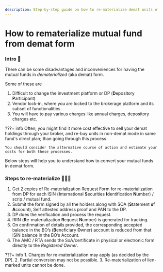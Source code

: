 ```yaml
---
description: Step-by-step guide on how to re-materialize demat units of mutual fund.
---
```


# How to rematerialize mutual fund from demat form

### Intro 💫 <a id="Intro"></a>

There can be some disadvantages and inconveniences for having the mutual funds in *dematerialized* (aka demat) form.

Some of these are

1.  Difficult to change the investment platform or DP (**D**epository **P**articipant)
2.  Vendor lock-in, where you are locked to the brokerage platform and its subset of functionalities.
3.  You will have to pay various charges like annual charges, depository charges etc.

???+ info
    Often, you might find it more cost effective to sell your demat holdings through your broker, and re-buy units in non-demat mode in same fund's direct plan; than going through this process.
    
    You should consider the alternative course of action and estimate your costs for both these processes.

Below steps will help you to understand how to convert your mutual funds in demat form.

### Steps to re-materialize 👩🏽‍🏫 <a id="Steps-to-rematerialise"></a>

1.  Get 2 copies of Re-materialization Request Form for re-materialization from DP for each ISIN (**I**nternational **S**ecurities **I**dentification **N**umber) / scrip / mutual fund.
2.  Submit the form signed by all the holders along with SOA (**S**tatement **o**f **A**ccount), Self attested address proof and PAN to the DP.
3.  DP does the verification and process the request.
4.  RRN (**R**e-materialization **R**equest **N**umber) is generated for tracking.
5.  On confirmation of details provided, the corresponding accepted balance in the BO’s (**B**eneficiary **O**wner) account is reduced from that ISIN balance in the BO’s Account.
6.  The AMC / RTA sends the SoA/certificate in physical or electronic form directly to the *Registered Owner*.

???+ info
    1. Charges for re-materialization may apply (as decided by the DP).
    2. Partial conversion may not be possible.
    3. Re-materialization of lien-marked units cannot be done.
